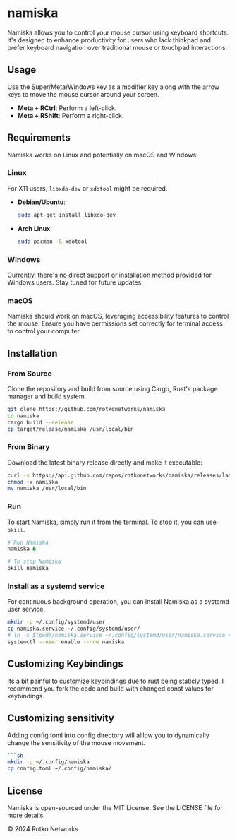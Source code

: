 # namiska

Namiska allows you to control your mouse cursor using keyboard shortcuts.
It's designed to enhance productivity for users who lack thinkpad and
prefer keyboard navigation over traditional mouse or touchpad interactions.

## Usage

Use the Super/Meta/Windows key as a modifier key along with the arrow keys
to move the mouse cursor around your screen.

- **Meta + RCtrl**: Perform a left-click.
- **Meta + RShift**: Perform a right-click.


## Requirements

Namiska works on Linux and potentially on macOS and Windows.

### Linux

For X11 users, `libxdo-dev` or `xdotool` might be required.

- **Debian/Ubuntu**:
  ```sh
  sudo apt-get install libxdo-dev
  ```
- **Arch Linux**:
  ```sh
  sudo pacman -S xdotool
  ```

### Windows

Currently, there's no direct support or installation method provided for Windows users. Stay tuned for future updates.

### macOS

Namiska should work on macOS, leveraging accessibility features to control the mouse. Ensure you have permissions set correctly for terminal access to control your computer.

## Installation

### From Source

Clone the repository and build from source using Cargo, Rust's package manager and build system.

```sh
git clone https://github.com/rotkonetworks/namiska
cd namiska
cargo build --release
cp target/release/namiska /usr/local/bin
```

### From Binary

Download the latest binary release directly and make it executable:

```sh
curl -s https://api.github.com/repos/rotkonetworks/namiska/releases/latest | grep "browser_download_url.*namiska" | cut -d '"' -f 4 | wget -i - -O namiska
chmod +x namiska
mv namiska /usr/local/bin
```

### Run

To start Namiska, simply run it from the terminal. To stop it, you can use `pkill`.

```sh
# Run Namiska
namiska &

# To stop Namiska
pkill namiska
```

### Install as a systemd service

For continuous background operation, you can install Namiska as a systemd user service.

```sh
mkdir -p ~/.config/systemd/user
cp namiska.service ~/.config/systemd/user/
# ln -s $(pwd)/namiska.service ~/.config/systemd/user/namiska.service # or use a symlink
systemctl --user enable --now namiska
```

## Customizing Keybindings

Its a bit painful to customize keybindings due to rust being staticly typed.
I recommend you fork the code and build with changed const values for keybindings.

## Customizing sensitivity

Adding config.toml into config directory will alllow you to dynamically
change the sensitivity of the mouse movement.

```sh
```sh
mkdir -p ~/.config/namiska
cp config.toml ~/.config/namiska/
```

## License

Namiska is open-sourced under the MIT License. See the LICENSE file for more details.

© 2024 Rotko Networks

